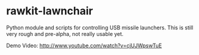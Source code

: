 rawkit-lawnchair
================

Python module and scripts for controlling USB missile launchers. This is still
very rough and pre-alpha, not really usable yet.

Demo Video: http://www.youtube.com/watch?v=cjUJWpswTuE